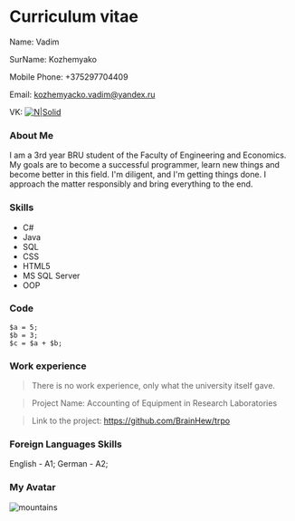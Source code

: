 # Сurriculum vitae
Name: Vadim

SurName: Kozhemyako

Mobile Phone: +375297704409

Email: kozhemyacko.vadim@yandex.ru

VK: 
[![N|Solid](https://spartaboxing.ru/thumb/2/y1mI-VRxO5FovI48lQeQgg/40r40/d/kisspng-russia-social-media-marketing-vkontakte-social-net-vk-logo-png-5ab0b9c1b5a0b1893566341521531329744_1.png)](https://vk.com/vadfenrir)

### About Me
I am a 3rd year BRU student of the Faculty of Engineering and Economics. My goals are to become a successful programmer, learn new things and become better in this field. I'm diligent, and I'm getting things done. I approach the matter responsibly and bring everything to the end.
### Skills
- C#
- Java
- SQL
- CSS
- HTML5
- MS SQL Server
- OOP

### Code
```
$a = 5; 
$b = 3; 
$c = $a + $b; 
``` 
### Work experience
> There is no work experience, only what the university itself gave.

>Project Name: Accounting of Equipment in Research Laboratories

>Link to the project: https://github.com/BrainHew/trpo

### Foreign Languages Skills
English - A1;
German - A2;

### My Avatar
![mountains](https://i.pinimg.com/736x/31/ab/35/31ab35e277aafe1bb88eeba58ca97437--diablo-ii-fantasy-characters.jpg "Любимый Персонаж")
